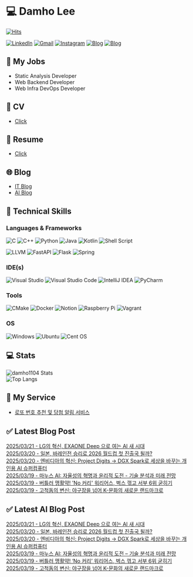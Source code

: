 
# 💻 Damho Lee

[![Hits](https://hits.seeyoufarm.com/api/count/incr/badge.svg?url=https%3A%2F%2Fgithub.com%2Fdamho1104&count_bg=%233D9CC8&title_bg=%23555555&icon=&icon_color=%23E7E7E7&title=hits&edge_flat=false)](https://hits.seeyoufarm.com)  

[![LinkedIn](https://img.shields.io/badge/Linkedin-%230077B5.svg?style=flat&logo=linkedin&logoColor=white)](https://www.linkedin.com/in/damho1104/)
[![Gmail](https://img.shields.io/badge/Gmail-D14836?style=flat&logo=gmail&logoColor=white)](mailto:damho1104@gmail.com)
[![Instagram](https://img.shields.io/badge/Instargram-%23E4405F.svg?style=flat&logo=Instagram&logoColor=white)](https://www.instagram.com/damho1104/)
[![Blog](https://img.shields.io/badge/Blog-%23000000.svg?style=flat&logo=Tistory&logoColor=white)](https://dmomo.co.kr/)
[![Blog](https://img.shields.io/badge/Blog-%23000000.svg?style=flat&logo=WordPress&logoColor=white)](https://blog.ai.dmomo.co.kr/)

## 📃 My Jobs
- Static Analysis Developer
- Web Backend Developer
- Web Infra DevOps Developer

## 📰 CV
- [Click](https://resume.dmomo.net/damho.lee/resume)  

## 📘 Resume
- [Click](https://damho1104.notion.site/8af3191b9815406d95708d9a0cea5a9e)  

## 🌐 Blog
- [IT Blog](https://dmomo.co.kr/)
- [AI Blog](https://blog.ai.dmomo.co.kr/)

## 💪 Technical Skills
### Languages & Frameworks
![C](https://img.shields.io/badge/c-%2300599C.svg?style=flat&logo=c&logoColor=white)
![C++](https://img.shields.io/badge/c++-%2300599C.svg?style=flat&logo=c%2B%2B&logoColor=white)
![Python](https://img.shields.io/badge/Python-3776AB.svg?&style=flat&logo=Python&logoColor=white)
![Java](https://img.shields.io/badge/java-%23ED8B00.svg?style=flat&logo=openjdk&logoColor=white)
![Kotlin](https://img.shields.io/badge/Kotlin-%237F52FF.svg?style=flat&logo=Kotlin&logoColor=white)
![Shell Script](https://img.shields.io/badge/Shell_script-%23121011.svg?style=flat&logo=gnu-bash&logoColor=white)  
  
![LLVM](https://img.shields.io/badge/LLVM/Clang-000B1D.svg?&style=flat&logo=LLVM&logoColor=white)
![FastAPI](https://img.shields.io/badge/FastAPI-005571?style=flat&logo=fastapi)
![Flask](https://img.shields.io/badge/Flask-%23000.svg?style=flat&logo=flask&logoColor=white)
![Spring](https://img.shields.io/badge/Springboot-%236DB33F.svg?style=flat&logo=spring&logoColor=white)
  
  
### IDE(s)
![Visual Studio](https://img.shields.io/badge/Visual%20Studio-5C2D91.svg?style=flat&logo=visual-studio&logoColor=white) 
![Visual Studio Code](https://img.shields.io/badge/Visual%20Studio%20Code-0078d7.svg?style=flat&logo=visual-studio-code&logoColor=white)
![IntelliJ IDEA](https://img.shields.io/badge/IntelliJIDEA-000000.svg?style=flat&logo=intellij-idea&logoColor=white) 
![PyCharm](https://img.shields.io/badge/PyCharm-143?style=flat&logo=pycharm&logoColor=black&color=black&labelColor=green) 


### Tools
![CMake](https://img.shields.io/badge/CMake-%23008FBA.svg?style=flat&logo=cmake&logoColor=white)
![Docker](https://img.shields.io/badge/docker-%230db7ed.svg?style=flat&logo=docker&logoColor=white)
![Notion](https://img.shields.io/badge/Notion-%23000000.svg?style=flat&logo=notion&logoColor=white)
![Raspberry Pi](https://img.shields.io/badge/-RaspberryPi-C51A4A?style=flat&logo=Raspberry-Pi)
![Vagrant](https://img.shields.io/badge/Vagrant-%231563FF.svg?style=flat&logo=vagrant&logoColor=white)


### OS
![Windows](https://img.shields.io/badge/Windows-0078D6?style=flat&logo=windows&logoColor=white)
![Ubuntu](https://img.shields.io/badge/Ubuntu-E95420?style=flat&logo=ubuntu&logoColor=white)
![Cent OS](https://img.shields.io/badge/Cent%20OS-002260?style=flat&logo=centos&logoColor=F0F0F0)


## :computer: Stats
![damho1104 Stats](https://github-readme-stats.vercel.app/api?username=damho1104&hide=issues&show_icons=true&theme=dark)  
![Top Langs](https://github-readme-stats.vercel.app/api/top-langs/?username=damho1104&layout=compact&theme=dark)


## 📣 My Service
- [로또 번호 추천 및 당첨 알림 서비스](https://lotto.dmomo.co.kr/)  


## ✅ Latest Blog Post

[2025/03/21 - LG의 혁신, EXAONE Deep 으로 여는 AI 새 시대](http://dmomo.co.kr/216) <br/>
[2025/03/20 - 일본, 바레인전 승리로 2026 월드컵 첫 진출국 될까?](http://dmomo.co.kr/215) <br/>
[2025/03/20 - 엔비디아의 혁신: Project Digits &rarr; DGX Spark로 세상을 바꾸는 개인용 AI 슈퍼컴퓨터](http://dmomo.co.kr/214) <br/>
[2025/03/19 - 마누스 AI: 자율성의 혁명과 윤리적 도전 - 기술 분석과 미래 전망](http://dmomo.co.kr/213) <br/>
[2025/03/19 - 버틀러 맹활약! 'No 커리' 워리어스, 벅스 꺾고 서부 6위 굳히기](http://dmomo.co.kr/212) <br/>
[2025/03/19 - 고척돔의 변신: 야구장을 넘어 K-문화의 새로운 랜드마크로](http://dmomo.co.kr/211) <br/>

## ✅ Latest AI Blog Post
[2025/03/21 - LG의 혁신, EXAONE Deep 으로 여는 AI 새 시대](https://blog.ai.dmomo.co.kr/tech/1318) <br/>
[2025/03/20 - 일본, 바레인전 승리로 2026 월드컵 첫 진출국 될까?](https://blog.ai.dmomo.co.kr/trend/1315) <br/>
[2025/03/20 - 엔비디아의 혁신: Project Digits → DGX Spark로 세상을 바꾸는 개인용 AI 슈퍼컴퓨터](https://blog.ai.dmomo.co.kr/tech/1309) <br/>
[2025/03/19 - 마누스 AI: 자율성의 혁명과 윤리적 도전 – 기술 분석과 미래 전망](https://blog.ai.dmomo.co.kr/tech/1304) <br/>
[2025/03/19 - 버틀러 맹활약! ‘No 커리’ 워리어스, 벅스 꺾고 서부 6위 굳히기](https://blog.ai.dmomo.co.kr/trend/1301) <br/>
[2025/03/19 - 고척돔의 변신: 야구장을 넘어 K-문화의 새로운 랜드마크로](https://blog.ai.dmomo.co.kr/trend/1298) <br/>

